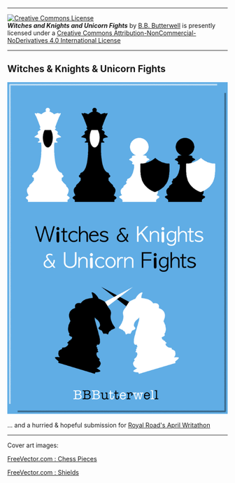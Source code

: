 <p><hr/><a rel="license" href="http://creativecommons.org/licenses/by-nc-nd/4.0/"><img alt="Creative Commons License" style="border-width:0" src="https://i.creativecommons.org/l/by-nc-nd/4.0/88x31.png" /></a><br /><span xmlns:dct="http://purl.org/dc/terms/" href="http://purl.org/dc/dcmitype/Text" property="dct:title" rel="dct:type"><b><i>Witches and Knights and Unicorn Fights</i></b></span> by <a xmlns:cc="http://creativecommons.org/ns#" href="https://github.com/bbbutterwell/book" property="cc:attributionName" rel="cc:attributionURL">B.B. Butterwell</a> is presently licensed under a <a rel="license" href="http://creativecommons.org/licenses/by-nc-nd/4.0/">Creative Commons Attribution-NonCommercial-NoDerivatives 4.0 International License</a><hr/></p>

## Witches & Knights & Unicorn Fights

![image Cover Image](./img/WKUF_Cover_20220425_blue.png)



... and a hurried & hopeful submission for [Royal Road's April Writathon](https://www.royalroad.com/blog/46/join-aprils-fun-events)

---

Cover art images:

<a href="https://www.freevector.com/chequers-silhouette-vector-set-21849">FreeVector.com : Chess Pieces</a>

<a href="https://www.freevector.com/shield-silhouettes-vector-set-">FreeVector.com : Shields</a>
